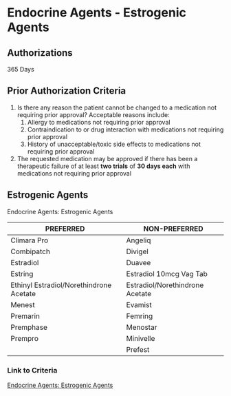 # Endocrine Agents - Estrogenic Agents

## Authorizations

365 Days

## Prior Authorization Criteria

1.  Is there any reason the patient cannot be changed to a medication not requiring prior approval? Acceptable reasons include:
    1.  Allergy to medications not requiring prior approval
    2.  Contraindication to or drug interaction with medications not requiring prior approval
    3.  History of unacceptable/toxic side effects to medications not requiring prior approval
2.  The requested medication may be approved if there has been a therapeutic failure of at least **two trials** of **30 days each** with medications not requiring prior approval

## Estrogenic Agents

Endocrine Agents: Estrogenic Agents

| PREFERRED                               | NON-PREFERRED                   |
|-----------------------------------------|---------------------------------|
| Climara Pro                             | Angeliq                         |
| Combipatch                              | Divigel                         |
| Estradiol                               | Duavee                          |
| Estring                                 | Estradiol 10mcg Vag Tab         |
| Ethinyl Estradiol/Norethindrone Acetate | Estradiol/Norethindrone Acetate |
| Menest                                  | Evamist                         |
| Premarin                                | Femring                         |
| Premphase                               | Menostar                        |
| Prempro                                 | Minivelle                       |
|                                         | Prefest                         |

### Link to Criteria

[Endocrine Agents: Estrogenic Agents](https://pharmacy.medicaid.ohio.gov/sites/default/files/20220415_UPDL_Criteria_FINAL_.pdf#page=51)
